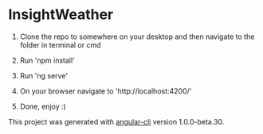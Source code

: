 # InsightWeather

1) Clone the repo to somewhere on your desktop and then navigate to the folder in terminal or cmd

<!--Run these commands without the quotes in terminal or cmd-->

2) Run 'npm install'

3) Run 'ng serve'

4) On your browser navigate to 'http://localhost:4200/' 

5) Done, enjoy :)

This project was generated with [angular-cli](https://github.com/angular/angular-cli) version 1.0.0-beta.30.

